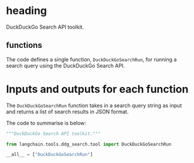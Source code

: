 # heading
DuckDuckGo Search API toolkit.

## functions
The code defines a single function, `DuckDuckGoSearchRun`, for running a search query using the DuckDuckGo Search API.

# Inputs and outputs for each function
The `DuckDuckGoSearchRun` function takes in a search query string as input and returns a list of search results in JSON format.

The code to summarise is below:
```python
"""DuckDuckGo Search API toolkit."""

from langchain.tools.ddg_search.tool import DuckDuckGoSearchRun

__all__ = ["DuckDuckGoSearchRun"]
```

